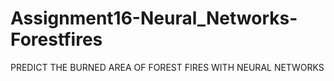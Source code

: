 # Assignment16-Neural_Networks-Forestfires

PREDICT THE BURNED AREA OF FOREST FIRES WITH NEURAL NETWORKS
